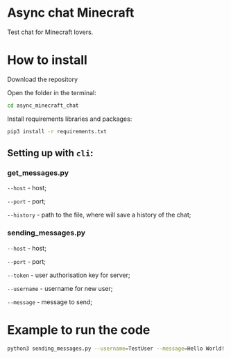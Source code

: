 # Async chat Minecraft


Test chat for Minecraft lovers.



# How to install

Download the repository

Open the folder in the terminal:
```bash
cd async_minecraft_chat
```
Install requirements libraries and packages:
```bash
pip3 install -r requirements.txt
```


## Setting up with `cli`:

### get_messages.py

`--host` - host;

`--port` - port;

`--history` - path to the file, where will save a history of the chat;

### sending_messages.py

`--host` - host;

`--port` - port;

`--token` - user authorisation key for server;

`--username` - username for new user;

`--message` - message to send;


# Example to run the code

```bash
python3 sending_messages.py --username=TestUser --message=Hello World!!!
``` 
